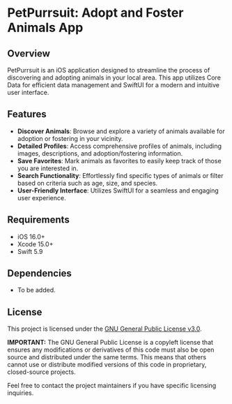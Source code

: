 # PetPurrsuit: Adopt and Foster Animals App

## Overview
PetPurrsuit is an iOS application designed to streamline the process of discovering and adopting animals
in your local area. This app utilizes Core Data for efficient data management and SwiftUI for a modern and
intuitive user interface.

## Features
* **Discover Animals**: Browse and explore a variety of animals available for adoption or fostering in
    your vicinity.
* **Detailed Profiles**: Access comprehensive profiles of animals, including images, descriptions,
    and adoption/fostering information.
* **Save Favorites**: Mark animals as favorites to easily keep track of those you are interested in.
* **Search Functionality**: Effortlessly find specific types of animals or filter based on criteria such
    as age, size, and species.
* **User-Friendly Interface**: Utilizes SwiftUI for a seamless and engaging user experience.

## Requirements
* iOS 16.0+
* Xcode 15.0+
* Swift 5.9

## Dependencies
* To be added.

## License

This project is licensed under the [GNU General Public License v3.0](LICENSE).

**IMPORTANT:** The GNU General Public License is a copyleft license that ensures any modifications or derivatives
of this code must also be open source and distributed under the same terms. This means that others cannot use or 
distribute modified versions of this code in proprietary, closed-source projects.

Feel free to contact the project maintainers if you have specific licensing inquiries.

